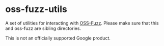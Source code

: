 # oss-fuzz-utils
A set of utilities for interacting with [OSS-Fuzz](https://github.com/google/oss-fuzz). Please make sure that this and oss-fuzz are sibling directories.

This is not an officially supported Google product.
